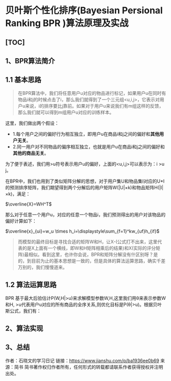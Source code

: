 # 贝叶斯个性化排序(Bayesian Persional Ranking BPR )算法原理及实战
[TOC]
---

## 1、BPR算法简介
## 1.1 基本思路
>在BPR算法中，我们将任意用户u对应的物品进行标记，如果用户u在同时有物品i和j的时候点击了i，那么我们就得到了一个三元组<u,i,j>，它表示对用户u来说，i的排序要比j靠前。如果对于用户u来说我们有m组这样的反馈，那么我们就可以得到m组用户u对应的训练样本。

这里，我们做出两个假设：

- 1.每个用户之间的偏好行为相互独立，即用户u在商品i和j之间的偏好和**其他用户无关**。
- 2.同一用户对不同物品的偏序相互独立，也就是用户u在商品i和j之间的偏好和**其他的商品无关**。

为了便于表述，我们用>u符号表示用户u的偏好，上面的<u,i,j>可以表示为：i >u j。

在BPR中，我们也用到了类似矩阵分解的思想，对于用户集U和物品集I对应的U*I的预测排序矩阵，我们期望得到两个分解后的用户矩阵W(|U|×k)和物品矩阵H(|I|×k)，满足：

$\overline{X}=WH^T$

那么对于任意一个用户u，对应的任意一个物品i，我们预测得出的用户对该物品的偏好计算如下：

$\overline{x}_{ui}=w_u \times h_i=\displaystyle\sum_{f=1}^kw_{uf}h_{if}$

>而模型的最终目标是寻找合适的矩阵W和H，让X-(公式打不出来，这里代表的是X上面有一个横线，即W和H矩阵相乘后的结果)和X(实际的评分矩阵)最相似。看到这里，也许你会说，BPR和矩阵分解没有什区别呀？是的，到目前为止的基本思想是一致的，但是具体的算法运算思路，确实千差万别的，我们慢慢道来。


## 1.2 算法运算思路

BPR 基于最大后验估计P(W,H|>u)来求解模型参数W,H,这里我们用θ来表示参数W和H, >u代表用户u对应的所有商品的全序关系,则优化目标是P(θ|>u)。根据贝叶斯公式，我们有：




## 2、算法实现
## 3、总结


作者：石晓文的学习日记
链接：https://www.jianshu.com/p/ba1936ee0b69
来源：简书
简书著作权归作者所有，任何形式的转载都请联系作者获得授权并注明出处。